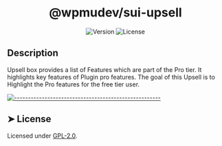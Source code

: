 <!-- ⚠️ This README has been generated from the file(s) "../../../blueprint.md" ⚠️--><h1 align="center">@wpmudev/sui-upsell</h1>

<div style="text-align: center;">
<img src="https://img.shields.io/badge/Version-0.0.1-blue.svg" alt="Version"> <img src="https://img.shields.io/badge/License-GPL-orange.svg" alt="License">
</div>
<h2> Description </h2> Upsell box provides a list of Features which are part of the Pro tier. It highlights key features of Plugin pro features. The goal of this Upsell is to Highlight the Pro features for the free tier user.


[![-----------------------------------------------------](https://raw.githubusercontent.com/andreasbm/readme/master/assets/lines/colored.png)](#license)

## ➤ License
	
Licensed under [GPL-2.0](https://opensource.org/licenses/GPL-2.0).
